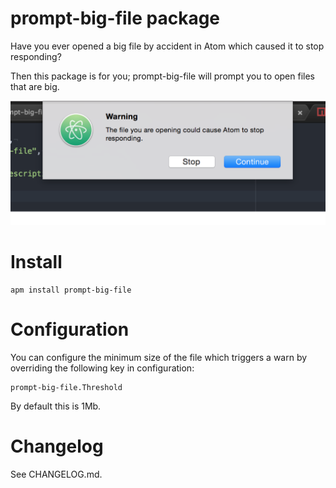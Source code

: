 # prompt-big-file package

Have you ever opened a big file by accident in Atom which caused it to stop
responding?

Then this package is for you; prompt-big-file will prompt you to open files
that are big.

![A screenshot of your package](https://raw.githubusercontent.com/ajuste/atom-prompt-big-file/master/img/readme.png)

# Install

```shell
apm install prompt-big-file
```

# Configuration

You can configure
the minimum size
of the file
which triggers a warn
by overriding the following
key in configuration:

```
prompt-big-file.Threshold
```

By default this is 1Mb.

# Changelog

See CHANGELOG.md.
